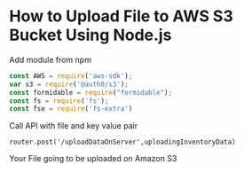 # How to Upload File to AWS S3 Bucket Using Node.js
Add module from npm 
```node.js
const AWS = require('aws-sdk');
var s3 = require('@auth0/s3');
const formidable = require("formidable");
const fs = require('fs');
const fse = require('fs-extra')
```

Call API with file and key value pair
```
router.post('/uploadDataOnServer',uploadingInventoryData)
```

Your File going to be uploaded on Amazon S3
